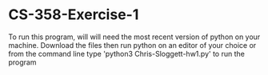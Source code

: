 # CS-358-Exercise-1

To run this program, will will need the most recent version of python on your machine.
Download the files then run python on an editor of your choice or from the command line
type 'python3 Chris-Sloggett-hw1.py' to run the program